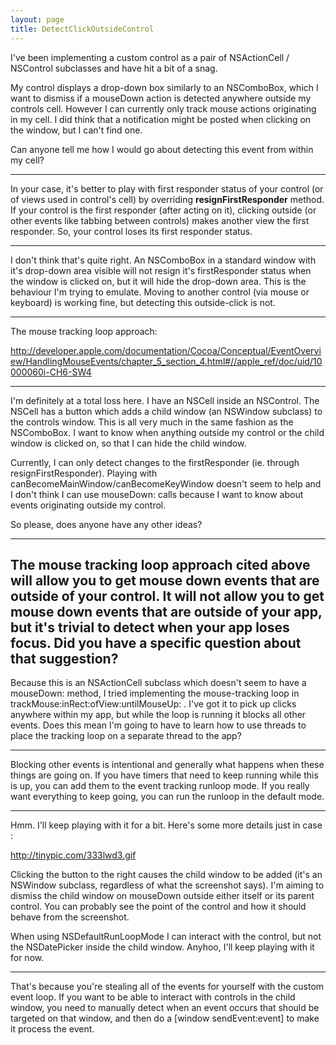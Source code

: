 ```yaml
---
layout: page
title: DetectClickOutsideControl
---
```


I've been implementing a custom control as a pair of NSActionCell / NSControl subclasses and have hit a bit of a snag.

My control displays a drop-down box similarly to an NSComboBox, which I want to dismiss if a mouseDown action is detected anywhere outside my controls cell. However I can currently only track mouse actions originating in my cell. I did think that a notification might be posted when clicking on the window, but I can't find one.

Can anyone tell me how I would go about detecting this event from within my cell? 

---- 

In your case, it's better to play with first responder status of your control (or of views used in control's cell) by overriding **resignFirstResponder** method.
If your control is the first responder (after acting on it), clicking outside (or other events like tabbing between controls) makes another view the first responder. So, your control loses its first responder status. 

---- 

I don't think that's quite right. An NSComboBox in a standard window with it's drop-down area visible will not resign it's firstResponder status when the window is clicked on, but it will hide the drop-down area. This is the behaviour I'm trying to emulate. Moving to another control (via mouse or keyboard) is working fine, but detecting this outside-click is not.

----

The mouse tracking loop approach: 

http://developer.apple.com/documentation/Cocoa/Conceptual/EventOverview/HandlingMouseEvents/chapter_5_section_4.html#//apple_ref/doc/uid/10000060i-CH6-SW4

----

I'm definitely at a total loss here. I have an NSCell inside an NSControl. The NSCell has a button which adds a child window (an NSWindow subclass) to the controls window. This is all very much in the same fashion as the NSComboBox. I want to know when anything outside my control or the child window is clicked on, so that I can hide the child window.

Currently, I can only detect changes to the firstResponder (ie. through resignFirstResponder). Playing with canBecomeMainWindow/canBecomeKeyWindow doesn't seem to help and I don't think I can use mouseDown: calls because I want to know about events originating outside my control.

So please, does anyone have any other ideas? 

----
The mouse tracking loop approach cited above will allow you to get mouse down events that are outside of your control. It will not allow you to get mouse down events that are outside of your app, but it's trivial to detect when your app loses focus. Did you have a specific question about that suggestion?
----

Because this is an NSActionCell subclass which doesn't seem to have a mouseDown: method, I tried implementing the mouse-tracking loop in trackMouse:inRect:ofView:untilMouseUp: . I've got it to pick up clicks anywhere within my app, but while the loop is running it blocks all other events. Does this mean I'm going to have to learn how to use threads to place the tracking loop on a separate thread to the app?

----

Blocking other events is intentional and generally what happens when these things are going on. If you have timers that need to keep running while this is up, you can add them to the event tracking runloop mode. If you really want everything to keep going, you can run the runloop in the default mode.

----

Hmm. I'll keep playing with it for a bit. Here's some more details just in case :

http://tinypic.com/333lwd3.gif

Clicking the button to the right causes the child window to be added (it's an NSWindow subclass, regardless of what the screenshot says). I'm aiming to dismiss the child window on mouseDown outside either itself or its parent control. You can probably see the point of the control and how it should behave from the screenshot.

When using NSDefaultRunLoopMode I can interact with the control, but not the NSDatePicker inside the child window. Anyhoo, I'll keep playing with it for now.

----
That's because you're stealing all of the events for yourself with the custom event loop. If you want to be able to interact with controls in the child window, you need to manually detect when an event occurs that should be targeted on that window, and then do a     [window sendEvent:event] to make it process the event.

